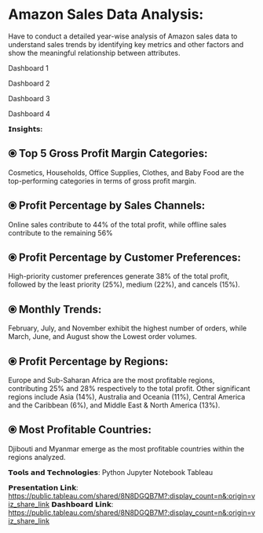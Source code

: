 # Amazon Sales Data Analysis:

Have to conduct a detailed year-wise analysis of Amazon sales data to understand sales trends by identifying key metrics and other factors and show the meaningful relationship between attributes.

Dashboard 1 

Dashboard 2

Dashboard 3

Dashboard 4


**𝗜𝗻𝘀𝗶𝗴𝗵𝘁𝘀:**

## ⦿ Top 5 Gross Profit Margin Categories: ##

Cosmetics, Households, Office Supplies, Clothes, and Baby Food are the top-performing categories in terms of gross profit margin.

## ⦿ Profit Percentage by Sales Channels: ##
Online sales contribute to 44% of the total profit, while offline sales contribute to the remaining 56%

## ⦿ Profit Percentage by Customer Preferences: ##
High-priority customer preferences generate 38% of the total profit, followed by the least priority (25%), medium (22%), and cancels (15%).

## ⦿ Monthly Trends: ##
February, July, and November exhibit the highest number of orders, while March, June, and August show the Lowest order volumes.

## ⦿ Profit Percentage by Regions: ##
Europe and Sub-Saharan Africa are the most profitable regions, contributing 25% and 28% respectively to the total profit. Other significant regions include Asia (14%), Australia and Oceania (11%), Central America and the Caribbean (6%), and Middle East & North America (13%).

## ⦿ Most Profitable Countries: ##
Djibouti and Myanmar emerge as the most profitable countries within the regions analyzed.

𝗧𝗼𝗼𝗹𝘀 𝗮𝗻𝗱 𝗧𝗲𝗰𝗵𝗻𝗼𝗹𝗼𝗴𝗶𝗲𝘀:
Python
Jupyter Notebook
Tableau


𝗣𝗿𝗲𝘀𝗲𝗻𝘁𝗮𝘁𝗶𝗼𝗻 𝗟𝗶𝗻𝗸: https://public.tableau.com/shared/8N8DGQB7M?:display_count=n&:origin=viz_share_link
𝗗𝗮𝘀𝗵𝗯𝗼𝗮𝗿𝗱 𝗟𝗶𝗻𝗸: https://public.tableau.com/shared/8N8DGQB7M?:display_count=n&:origin=viz_share_link
